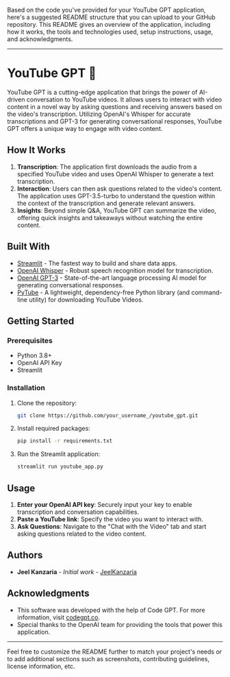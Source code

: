 Based on the code you've provided for your YouTube GPT application, here's a suggested README structure that you can upload to your GitHub repository. This README gives an overview of the application, including how it works, the tools and technologies used, setup instructions, usage, and acknowledgments.

---

# YouTube GPT 🤖

YouTube GPT is a cutting-edge application that brings the power of AI-driven conversation to YouTube videos. It allows users to interact with video content in a novel way by asking questions and receiving answers based on the video's transcription. Utilizing OpenAI's Whisper for accurate transcriptions and GPT-3 for generating conversational responses, YouTube GPT offers a unique way to engage with video content.

## How It Works

1. **Transcription**: The application first downloads the audio from a specified YouTube video and uses OpenAI Whisper to generate a text transcription.
2. **Interaction**: Users can then ask questions related to the video's content. The application uses GPT-3.5-turbo to understand the question within the context of the transcription and generate relevant answers.
3. **Insights**: Beyond simple Q&A, YouTube GPT can summarize the video, offering quick insights and takeaways without watching the entire content.

## Built With

- [Streamlit](https://streamlit.io/) - The fastest way to build and share data apps.
- [OpenAI Whisper](https://openai.com/blog/whisper/) - Robust speech recognition model for transcription.
- [OpenAI GPT-3](https://openai.com/api/) - State-of-the-art language processing AI model for generating conversational responses.
- [PyTube](https://pytube.io/en/latest/) - A lightweight, dependency-free Python library (and command-line utility) for downloading YouTube Videos.

## Getting Started

### Prerequisites

- Python 3.8+
- OpenAI API Key
- Streamlit

### Installation

1. Clone the repository:
   ```sh
   git clone https://github.com/your_username_/youtube_gpt.git
   ```
2. Install required packages:
   ```sh
   pip install -r requirements.txt
   ```
3. Run the Streamlit application:
   ```sh
   streamlit run youtube_app.py
   ```

## Usage

1. **Enter your OpenAI API key**: Securely input your key to enable transcription and conversation capabilities.
2. **Paste a YouTube link**: Specify the video you want to interact with.
3. **Ask Questions**: Navigate to the "Chat with the Video" tab and start asking questions related to the video content.

## Authors

- **Jeel Kanzaria** - *Initial work* - [JeelKanzaria](https://linkedin.com/in/jeel-kanzaria)

## Acknowledgments

- This software was developed with the help of Code GPT. For more information, visit [codegpt.co](https://codegpt.co).
- Special thanks to the OpenAI team for providing the tools that power this application.

---

Feel free to customize the README further to match your project's needs or to add additional sections such as screenshots, contributing guidelines, license information, etc.
